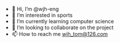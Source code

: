 - 👋 Hi, I’m @wjh-eng
- 👀 I’m interested in sports
- 🌱 I’m currently learning computer science
- 💞️ I’m looking to collaborate on the project 
- 📫 How to reach me wjh_tom@126.com

<!---
wjh-eng/wjh-eng is a ✨ special ✨ repository because its `README.md` (this file) appears on your GitHub profile.
You can click the Preview link to take a look at your changes.
--->
